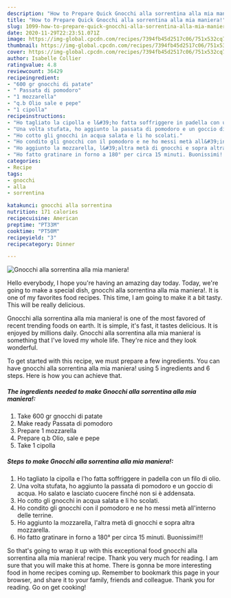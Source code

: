 ```yaml
---
description: "How to Prepare Quick Gnocchi alla sorrentina alla mia maniera!"
title: "How to Prepare Quick Gnocchi alla sorrentina alla mia maniera!"
slug: 1099-how-to-prepare-quick-gnocchi-alla-sorrentina-alla-mia-maniera
date: 2020-11-29T22:23:51.071Z
image: https://img-global.cpcdn.com/recipes/7394fb45d2517c06/751x532cq70/gnocchi-alla-sorrentina-alla-mia-maniera-recipe-main-photo.jpg
thumbnail: https://img-global.cpcdn.com/recipes/7394fb45d2517c06/751x532cq70/gnocchi-alla-sorrentina-alla-mia-maniera-recipe-main-photo.jpg
cover: https://img-global.cpcdn.com/recipes/7394fb45d2517c06/751x532cq70/gnocchi-alla-sorrentina-alla-mia-maniera-recipe-main-photo.jpg
author: Isabelle Collier
ratingvalue: 4.8
reviewcount: 36429
recipeingredient:
- "600 gr gnocchi di patate"
- " Passata di pomodoro"
- "1 mozzarella"
- "q.b Olio sale e pepe"
- "1 cipolla"
recipeinstructions:
- "Ho tagliato la cipolla e l&#39;ho fatta soffriggere in padella con un filo di olio."
- "Una volta stufata, ho aggiunto la passata di pomodoro e un goccio di acqua. Ho salato e lasciato cuocere finché non si è addensata."
- "Ho cotto gli gnocchi in acqua salata e li ho scolati."
- "Ho condito gli gnocchi con il pomodoro e ne ho messi metà all&#39;interno delle terrine."
- "Ho aggiunto la mozzarella, l&#39;altra metà di gnocchi e sopra altra mozzarella."
- "Ho fatto gratinare in forno a 180° per circa 15 minuti. Buonissimi!!!"
categories:
- Recipe
tags:
- gnocchi
- alla
- sorrentina

katakunci: gnocchi alla sorrentina 
nutrition: 171 calories
recipecuisine: American
preptime: "PT33M"
cooktime: "PT50M"
recipeyield: "3"
recipecategory: Dinner

---
```



![Gnocchi alla sorrentina alla mia maniera!](https://img-global.cpcdn.com/recipes/7394fb45d2517c06/751x532cq70/gnocchi-alla-sorrentina-alla-mia-maniera-recipe-main-photo.jpg)

Hello everybody, I hope you're having an amazing day today. Today, we're going to make a special dish, gnocchi alla sorrentina alla mia maniera!. It is one of my favorites food recipes. This time, I am going to make it a bit tasty. This will be really delicious.

Gnocchi alla sorrentina alla mia maniera! is one of the most favored of recent trending foods on earth. It is simple, it's fast, it tastes delicious. It is enjoyed by millions daily. Gnocchi alla sorrentina alla mia maniera! is something that I've loved my whole life. They're nice and they look wonderful.




To get started with this recipe, we must prepare a few ingredients. You can have gnocchi alla sorrentina alla mia maniera! using 5 ingredients and 6 steps. Here is how you can achieve that.

<!--inarticleads1-->

##### The ingredients needed to make Gnocchi alla sorrentina alla mia maniera!:

1. Take 600 gr gnocchi di patate
1. Make ready  Passata di pomodoro
1. Prepare 1 mozzarella
1. Prepare q.b Olio, sale e pepe
1. Take 1 cipolla




<!--inarticleads2-->

##### Steps to make Gnocchi alla sorrentina alla mia maniera!:

1. Ho tagliato la cipolla e l&#39;ho fatta soffriggere in padella con un filo di olio.
1. Una volta stufata, ho aggiunto la passata di pomodoro e un goccio di acqua. Ho salato e lasciato cuocere finché non si è addensata.
1. Ho cotto gli gnocchi in acqua salata e li ho scolati.
1. Ho condito gli gnocchi con il pomodoro e ne ho messi metà all&#39;interno delle terrine.
1. Ho aggiunto la mozzarella, l&#39;altra metà di gnocchi e sopra altra mozzarella.
1. Ho fatto gratinare in forno a 180° per circa 15 minuti. Buonissimi!!!




So that's going to wrap it up with this exceptional food gnocchi alla sorrentina alla mia maniera! recipe. Thank you very much for reading. I am sure that you will make this at home. There is gonna be more interesting food in home recipes coming up. Remember to bookmark this page in your browser, and share it to your family, friends and colleague. Thank you for reading. Go on get cooking!
